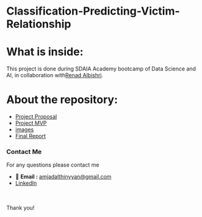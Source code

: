 # Classification-Predicting-Victim-Relationship


# What is inside:
This project is done during SDAIA Academy bootcamp of Data Science and AI, in collaboration with[Renad Albishri](https://github.com/renad-albishri).
# About the repository:
- [Project Proposal](https://github.com/amjadalth/Predicting-Victim-Relasionship-Classification-Project/blob/main/Predicting%20Victim%20Relationship%20Classification%20Proposal.md)
- [Project MVP](https://github.com/amjadalth/Predicting-Victim-Relasionship-Classification-Project/blob/main/Predicting%20Victim%20Relationship%20Classification%20MVP.md)
- [images](https://github.com/amjadalth/Predicting-Victim-Relasionship-Classification-Project/tree/main/Images)
- [Final Report](https://github.com/amjadalth/Predicting-Victim-Relasionship-Classification-Project/blob/main/Predicting%20Victim%20Relationship%20Report.md)


### Contact Me
For any questions please contact me <br/>
- 📧 **Email :** amjadalthinyyan@gmail.com <br/>
- [LinkedIn](www.linkedin.com/in/Amjad-Althinyyan)

<br/><br/>
Thank you!



